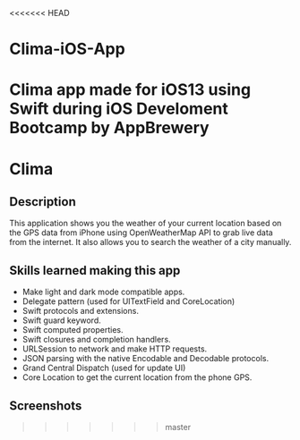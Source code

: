 <<<<<<< HEAD
# Clima-iOS-App
Clima app made for iOS13 using Swift during iOS Develoment Bootcamp by AppBrewery
=======

#  Clima

## Description

This application shows you the weather of your current location based on the GPS data from iPhone using  OpenWeatherMap API to grab live data from the internet. It also allows you to search the weather of a city manually. 


## Skills learned making this app

* Make light and dark mode compatible apps.
* Delegate pattern (used for UITextField and CoreLocation)
* Swift protocols and extensions.
* Swift guard keyword. 
* Swift computed properties.
* Swift closures and completion handlers.
* URLSession to network and make HTTP requests.
* JSON parsing with the native Encodable and Decodable protocols.
* Grand Central Dispatch (used for update UI)
* Core Location to get the current location from the phone GPS.

## Screenshots
>>>>>>> master
